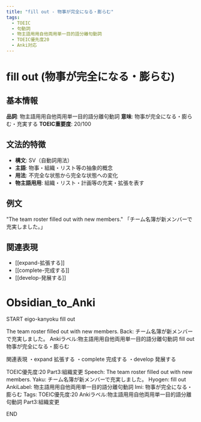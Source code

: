 ```yaml
---
title: "fill out - 物事が完全になる・膨らむ"
tags:
  - TOEIC
  - 句動詞
  - 物主語用用自他両用単一目的語分離句動詞
  - TOEIC優先度20
  - Anki対応
---
```


# fill out (物事が完全になる・膨らむ)

## 基本情報
**品詞**: 物主語用用自他両用単一目的語分離句動詞
**意味**: 物事が完全になる・膨らむ・充実する
**TOEIC重要度**: 20/100

## 文法的特徴
- **構文**: SV（自動詞用法）
- **主語**: 物事・組織・リスト等の抽象的概念
- **用法**: 不完全な状態から完全な状態への変化
- **物主語用用**: 組織・リスト・計画等の充実・拡張を表す

## 例文
"The team roster filled out with new members."
「チーム名簿が新メンバーで充実しました。」

## 関連表現
- [[expand-拡張する]]
- [[complete-完成する]]
- [[develop-発展する]]

# Obsidian_to_Anki
START
eigo-kanyoku
fill out

The team roster filled out with new members.
Back: 
チーム名簿が新メンバーで充実しました。
Ankiラベル:物主語用用自他両用単一目的語分離句動詞
fill out
物事が完全になる・膨らむ

関連表現
・expand 拡張する
・complete 完成する
・develop 発展する

TOEIC優先度:20
Part3:組織変更
Speech: The team roster filled out with new members.
Yaku: チーム名簿が新メンバーで充実しました。
Hyogen: fill out
AnkiLabel: 物主語用用自他両用単一目的語分離句動詞
Imi: 物事が完全になる・膨らむ
Tags: TOEIC優先度:20 Ankiラベル:物主語用用自他両用単一目的語分離句動詞 Part3:組織変更
<!--ID: 1753361576553-->
END 
